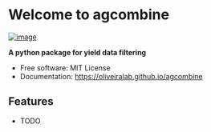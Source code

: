 # Welcome to agcombine


[![image](https://img.shields.io/pypi/v/agcombine.svg)](https://pypi.python.org/pypi/agcombine)


**A python package for yield data filtering**


-   Free software: MIT License
-   Documentation: <https://oliveiralab.github.io/agcombine>
    

## Features

-   TODO
